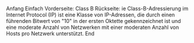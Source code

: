 Anfang
Einfach
Vorderseite: Class B
Rückseite: ie Class-B-Adressierung im Internet Protocol (IP) ist eine Klasse von IP-Adressen, die durch einen führenden Bitwert von "10" in der ersten Oktette gekennzeichnet ist und eine moderate Anzahl von Netzwerken mit einer moderaten Anzahl von Hosts pro Netzwerk unterstützt.
End